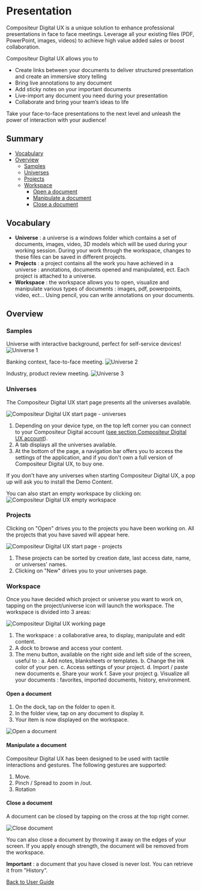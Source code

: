 # Presentation 

Compositeur Digital UX is a unique solution to enhance professional presentations in face to face meetings. 
Leverage all your existing files (PDF, PowerPoint, images, videos) to achieve high value added sales or boost collaboration.

Compositeur Digital UX allows you to 
* Create links between your documents to deliver structured presentation and create an immersive story telling
* Bring live annotations to any document
* Add sticky notes on your important documents
* Live-import any document you need during your presentation
* Collaborate and bring your team’s ideas to life

Take your face-to-face presentations to the next level and unleash the power of interaction with your audience!

## Summary
* [Vocabulary](#vocabulary)
* [Overview](#overview)
  * [Samples](#samples)
  * [Universes](#universes)
  * [Projects](#projects)
  * [Workspace](#workspace)
    * [Open a document](#open-a-document)
    * [Manipulate a document](#manipulate-a-document)
    * [Close a document](#close-a-document)

## Vocabulary 

* **Universe** : a universe is a windows folder which contains a set of documents, images, video, 3D models which will be used during your working session. During your work through the workspace, changes to these files can be saved in different projects.
* **Projects** : a project contains all the work you have achieved in a universe : annotations, documents opened and manipulated, ect. Each project is attached to a universe.
* **Workspace** : the workspace allows you to open, visualize and manipulate various types of documents : images, pdf, powerpoints, video, ect... Using pencil, you can write annotations on your documents.

## Overview

### Samples

Universe with interactive background, perfect for self-service devices!
![Universe 1](../img/pres-universe1.JPG)

Banking context, face-to-face meeting.
![Universe 2](../img/pres-universe2.JPG)

Industry, product review meeting.
![Universe 3](../img/pres-universe3.JPG)

### Universes

The Compositeur Digital UX start page presents all the universes available. 

![Compositeur Digital UX start page - universes](../img/pres_universes.jpg)

1. Depending on your device type, on the top left corner you can connect to your Compositeur Digital account ([see section Compositeur Digital UX account](account.md)).
1. A tab displays all the universes available. 
1. At the bottom of the page, a navigation bar offers you to access the settings of the application, and if you don't own a full version of Compositeur Digital UX, to buy one.

If you don't have any universes when starting Compositeur Digital UX, a pop up will ask you to install the Demo Content. 

You can also start an empty workspace by clicking on:
![Compositeur Digital UX empty workspace](../img/pres_icon_empty_universe.jpg)


### Projects

Clicking on "Open" drives you to the projects you have been working on. All the projects that you have saved will appear here.

![Compositeur Digital UX start page - projects](../img/pres_projects_sort_by.jpg)

1. These projects can be sorted by creation date, last access date, name, or universes' names.
2. Clicking on "New" drives you to your universes page.

### Workspace

Once you have decided which project or universe you want to work on, tapping on the project/universe icon will launch the workspace.
The workspace is divided into 3 areas:

![Compositeur Digital UX working page](../img/pres_workspace.jpg)

1. The workspace : a collaborative area, to display, manipulate and edit content.
1. A dock to browse and access your content.
1. The menu button, available on the right side and left side of the screen, useful to : 
   a. Add notes, blanksheets or templates.
   b. Change the ink color of your pen.
   c. Access settings of your project.
   d. Import / paste new documents
   e. Share your work
   f. Save your project
   g. Visualize all your documents : favorites, imported documents, history, environment.

#### Open a document

1. On the dock, tap on the folder to open it.
1. In the folder view, tap on any document to display it.
1. Your item is now displayed on the workspace.

![Open a document](../img/pres_open_document.jpg)

#### Manipulate a document

Compositeur Digital UX has been designed to be used with tactile interactions and gestures.
The following gestures are supported:
1. Move.
1. Pinch / Spread to zoom in /out.
1. Rotation

#### Close a document

A document can be closed by tapping on the cross at the top right corner.

![Close document](../img/pres_workspace_close_doc.jpg)

You can also close a document by throwing it away on the edges of your screen. If you apply enough strength, the document will be removed from the workspace. 

**Important** : a document that you have closed is never lost. You can retrieve it from "History".


[Back to User Guide](index.md)
